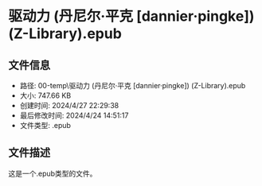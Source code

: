﻿# 驱动力 (丹尼尔·平克 [dannier·pingke]) (Z-Library).epub

## 文件信息
- 路径: 00-temp\驱动力 (丹尼尔·平克 [dannier·pingke]) (Z-Library).epub
- 大小: 747.66 KB
- 创建时间: 2024/4/27 22:29:38
- 最后修改时间: 2024/4/24 14:51:17
- 文件类型: .epub

## 文件描述
这是一个.epub类型的文件。

